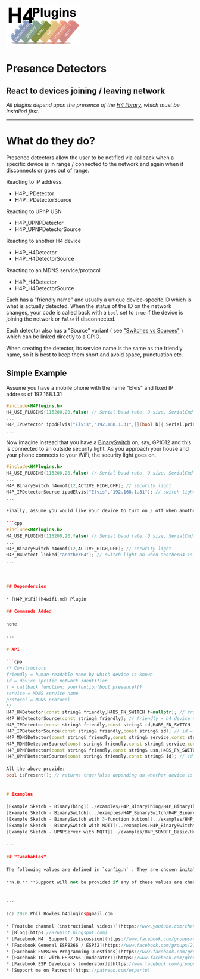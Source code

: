 ![H4P Flyer](/assets/GPIOLogo.jpg) 

# Presence Detectors

## React to devices joining / leaving network

*All plugins depend upon the presence of the [H4 library](https://github.com/philbowles/H4), which must be installed first.*

---

# What do they do?

Presence detectors allow the user to be notified via callback when a specific device is in range / connected to the network and again when it disconnects or goes out of range.

Reacting to IP address:

* H4P_IPDetector
* H4P_IPDetectorSource

Reacting to UPnP USN

* H4P_UPNPDetector
* H4P_UPNPDetectorSource

Reacting to another H4 device

* H4P_H4Detector
* H4P_H4DetectorSource

Reacting to an MDNS service/protocol

* H4P_H4Detector
* H4P_H4DetectorSource

Each has a "friendly name" and usually a unique device-specifc ID which is what is actually detected. When the status of the ID on the network changes, your code is called back with a `bool` set to `true` if the device is joining the network or `false` if disconnected.

Each detector also has a "Source" variant ( see ["Switches vs Sources"](things.md) ) which can be linked directly to a GPIO.

When creating the detector, its service name is the same as the friendly name, so it is best to keep them short and avoid space, punctuation etc.

## Simple Example

Assume you have a mobile phone with the name "Elvis" and fixed IP address of 192.168.1.31

```cpp
#include<H4Plugins.h>
H4_USE_PLUGINS(115200,20,false) // Serial baud rate, Q size, SerialCmd autostop
...
H4P_IPDetector ippdElvis("Elvis","192.168.1.31",[](bool b){ Serial.printf("Elvis has %s the building\n",b ? "entered":"left"); });
...
```

Now imagine instead that you have a [BinarySwitch](things.md) on, say, GPIO12 and this is connected to an outside security light. As you approach your house and your phone connects to your WiFi, the security light goes on.

```cpp
#include<H4Plugins.h>
H4_USE_PLUGINS(115200,20,false) // Serial baud rate, Q size, SerialCmd autostop
...
H4P_BinarySwitch h4onof(12,ACTIVE_HIGH,OFF); // security light
H4P_IPDetectorSource ippdElvis("Elvis","192.168.1.31"); // switch light on when in range
...

Finally, assume you would like your device to turn on / off when another h4 joins or leaves the network.

```cpp
#include<H4Plugins.h>
H4_USE_PLUGINS(115200,20,false) // Serial baud rate, Q size, SerialCmd autostop
...
H4P_BinarySwitch h4onof(12,ACTIVE_HIGH,OFF); // security light
H4P_H4Detect linked("anotherH4"); // switch light on when anotherH4 is on network
...

---

## Dependencies

* [H4P_WiFi](h4wifi.md) Plugin

## Commands Added

none

---

# API

```cpp
/* Constructors
friendly = human-readable name by which device is known
id = device spcific network identifier
f = callback function: yourfuntion(bool presence){}
service = MDNS service name
protocol = MDNS protocol
*/
H4P_H4Detector(const string& friendly,H4BS_FN_SWITCH f=nullptr); // friendly = h4 device name. no id needed as it IS the friendly name
H4P_H4DetectorSource(const string& friendly); // friendly = h4 device name. no id needed as it IS the friendly name
H4P_IPDetector(const string& friendly,const string& id,H4BS_FN_SWITCH f=nullptr); // id = IP address
H4P_IPDetectorSource(const string& friendly,const string& id); // id = IP address
H4P_MDNSDetector(const string& friendly,const string& service,const string& protocol,H4BS_FN_SWITCH f=nullptr);
H4P_MDNSDetectorSource(const string& friendly,const string& service,const string& protocol);
H4P_UPNPDetector(const string& friendly,const string& usn,H4BS_FN_SWITCH f=nullptr); // id = UPnP USN
H4P_UPNPDetectorSource(const string& friendly,const string& id); // id = UPnP USN

All the above provide:
bool isPresent(); // returns true/false depending on whether device is present / absent


# Examples

[Example Sketch - BinaryThing](../examples/H4P_BinaryThing/H4P_BinaryThing.ino)
[Example Sketch - BinarySwitch](../examples/H4P_BinarySwitch/H4P_BinarySwitch.ino)
[Example Sketch - BinarySwitch with 3-function button](../examples/H4P_BinarySwitchmfnb/H4P_BinarySwitchmfnb.ino)
[Example Sketch - BinarySwitch with MQTT](../examples/H4P_BinarySwitchMQTT/H4P_BinarySwitchMQTT.ino)
[Example Sketch - UPNPServer with MQTT](../examples/H4P_SONOFF_Basic/H4P_SONOFF_Basic.ino)

---

## "Tweakables"

The following values are defined in `config.h` . They are chosen initally to set a good balance between stability, performance and memory / stack usage. *It is not advisable to change them unless you know exactly what you are doing and why*. 

**N.B.** **Support will not be provided if any of these values are changed.**


---

(c) 2020 Phil Bowles h4plugins@gmail.com

* [Youtube channel (instructional videos)](https://www.youtube.com/channel/UCYi-Ko76_3p9hBUtleZRY6g)
* [Blog](https://8266iot.blogspot.com)
* [Facebook H4  Support / Discussion](https://www.facebook.com/groups/444344099599131/)
* [Facebook General ESP8266 / ESP32](https://www.facebook.com/groups/2125820374390340/)
* [Facebook ESP8266 Programming Questions](https://www.facebook.com/groups/esp8266questions/)
* [Facebook IOT with ESP8266 (moderator)](https://www.facebook.com/groups/1591467384241011/)
* [Facebook ESP Developers (moderator)](https://www.facebook.com/groups/ESP8266/)
* [Support me on Patreon](https://patreon.com/esparto)
